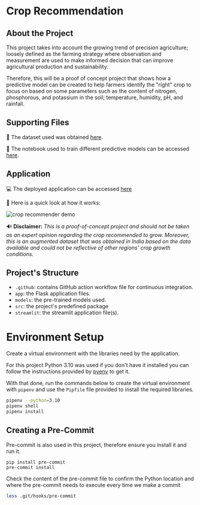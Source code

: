 # Crop Recommendation

## About the Project

This project takes into account the growing trend of precision agriculture; loosely defined as the farming strategy where observation and measurement are used to make informed decision that can improve agricultural production and sustainability.

Therefore, this will be a proof of concept project that shows how a predictive model can be created to help farmers identify the "right" crop to focus on based on some parameters such as the content of nitrogen, phosphorous, and potassium in the soil; temperature, humidity, pH, and rainfall.

## Supporting Files

💾 The dataset used was obtained [here](https://www.kaggle.com/datasets/atharvaingle/crop-recommendation-dataset/data).

📒 The notebook used to train different predictive models can be accessed [here](https://www.kaggle.com/code/demiga/crop-recommendation/edit).

## Application

💻 The deployed application can be accessed [here](https://crop-to-recommend.streamlit.app/)

👀 Here is a quick look at how it works:

![crop recommender demo](https://github.com/user-attachments/assets/623967cd-2561-4556-8920-f860a083148d)

🔊 **Disclaimer:** *This is a proof-of-concept project and should not be taken as an expert opinion regarding the crop recommended to grow. Moreover, this is an augmented dataset that was obtained in India based on the data available and could not be reflective of other regions' crop growth conditions.*

## Project's Structure

- `.github`: contains GitHub action workflow file for continuous integration.
- `app`: the Flask application files.
- `models`: the pre-trained models used.
- `src`: the project's predefined package
- `streamlit`: the streamlit application file(s).

# Environment Setup

Create a virtual environment with the libraries need by the application. 

For this project Python 3.10 was used if you don't have it installed you can follow the instructions provided by [pyenv](https://github.com/pyenv/pyenv) to get it.

With that done, run the commands below to create the virtual environment with `pipenv` and use the `Pipfile` file provided to install the required libraries.

```bash
pipenv --python=3.10
pipenv shell
pipenv install
```

## Creating a Pre-Commit

Pre-commit is also used in this project, therefore ensure you install it and run it.

```
pip install pre-commit
pre-commit install
```

Check the content of the pre-commit file to confirm the Python location and where the pre-commit needs to execute every time we make a commit

```bash
less .git/hooks/pre-commit
```
